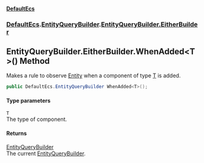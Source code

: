 #### [DefaultEcs](./index.md 'index')
### [DefaultEcs](./DefaultEcs.md 'DefaultEcs').[EntityQueryBuilder](./DefaultEcs-EntityQueryBuilder.md 'DefaultEcs.EntityQueryBuilder').[EntityQueryBuilder.EitherBuilder](./DefaultEcs-EntityQueryBuilder-EitherBuilder.md 'DefaultEcs.EntityQueryBuilder.EitherBuilder')
## EntityQueryBuilder.EitherBuilder.WhenAdded&lt;T&gt;() Method
Makes a rule to observe [Entity](./DefaultEcs-Entity.md 'DefaultEcs.Entity') when a component of type [T](#DefaultEcs-EntityQueryBuilder-EitherBuilder-WhenAdded-T-()-T 'DefaultEcs.EntityQueryBuilder.EitherBuilder.WhenAdded&lt;T&gt;().T') is added.  
```csharp
public DefaultEcs.EntityQueryBuilder WhenAdded<T>();
```
#### Type parameters
<a name='DefaultEcs-EntityQueryBuilder-EitherBuilder-WhenAdded-T-()-T'></a>
`T`  
The type of component.  
  
#### Returns
[EntityQueryBuilder](./DefaultEcs-EntityQueryBuilder.md 'DefaultEcs.EntityQueryBuilder')  
The current [EntityQueryBuilder](./DefaultEcs-EntityQueryBuilder.md 'DefaultEcs.EntityQueryBuilder').  
